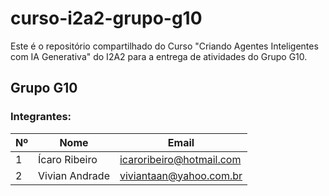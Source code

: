 # curso-i2a2-grupo-g10

Este é o repositório compartilhado do Curso "Criando Agentes Inteligentes com IA Generativa" do I2A2 para a entrega de atividades do Grupo G10.

## Grupo G10

### Integrantes:

| Nº  | Nome           | Email                    |
| --- | -------------- | ------------------------ |
| 1   | Ícaro Ribeiro  | icaroribeiro@hotmail.com |
| 2   | Vivian Andrade | viviantaan@yahoo.com.br  |
